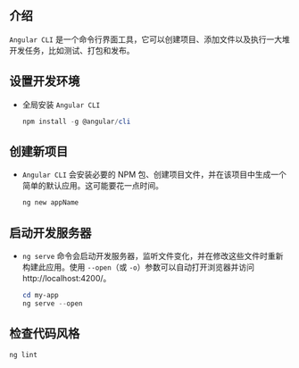 ## 介绍
`Angular CLI` 是一个命令行界面工具，它可以创建项目、添加文件以及执行一大堆开发任务，比如测试、打包和发布。

## 设置开发环境
- 全局安装 `Angular CLI`
    ``` powershell
    npm install -g @angular/cli
    ```

## 创建新项目
- `Angular CLI` 会安装必要的 NPM 包、创建项目文件，并在该项目中生成一个简单的默认应用。这可能要花一点时间。
    ``` powershell
    ng new appName
    ```

## 启动开发服务器
- `ng serve` 命令会启动开发服务器，监听文件变化，并在修改这些文件时重新构建此应用。使用 `--open`（或 `-o`）参数可以自动打开浏览器并访问 http://localhost:4200/。
    ``` powershell
    cd my-app
    ng serve --open
    ```

## 检查代码风格
``` powershell
ng lint
```